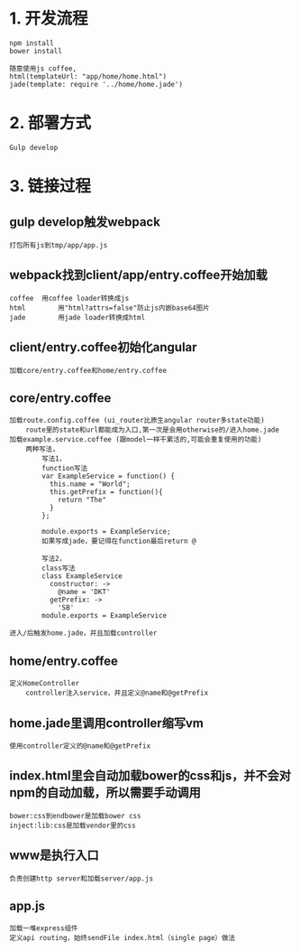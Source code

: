 # 1. 开发流程

	npm install
	bower install

	随意使用js coffee,
	html(templateUrl: "app/home/home.html")
	jade(template: require '../home/home.jade')

# 2. 部署方式

	Gulp develop

# 3. 链接过程

## gulp develop触发webpack
	打包所有js到tmp/app/app.js

## webpack找到client/app/entry.coffee开始加载
	coffee 	用coffee loader转换成js
	html 		用"html?attrs=false"防止js内嵌base64图片
	jade 		用jade loader转换成html

## client/entry.coffee初始化angular
	加载core/entry.coffee和home/entry.coffee

## core/entry.coffee
	加载route.config.coffee (ui_router比原生angular router多state功能)
		route里的state和url都能成为入口,第一次是会用otherwise的/进入home.jade
	加载example.service.coffee (跟model一样干累活的,可能会重复使用的功能)
		两种写法，
			写法1，
			function写法
			var ExampleService = function() {
			  this.name = "World";
			  this.getPrefix = function(){
			    return "The"
			  }
			};

			module.exports = ExampleService;
			如果写成jade，要记得在function最后return @

			写法2，
			class写法
			class ExampleService
			  constructor: ->
			    @name = 'DKT'
			  getPrefix: ->
			    'SB'
			module.exports = ExampleService

	进入/后触发home.jade，并且加载controller

## home/entry.coffee
	定义HomeController
		controller注入service，并且定义@name和@getPrefix


## home.jade里调用controller缩写vm
	使用controller定义的@name和@getPrefix

## index.html里会自动加载bower的css和js，并不会对npm的自动加载，所以需要手动调用
	bower:css到endbower是加载bower css
	inject:lib:css是加载vendor里的css

## www是执行入口
	负责创建http server和加载server/app.js

## app.js
	加载一堆express组件
	定义api routing，始终sendFile index.html（single page）做法
